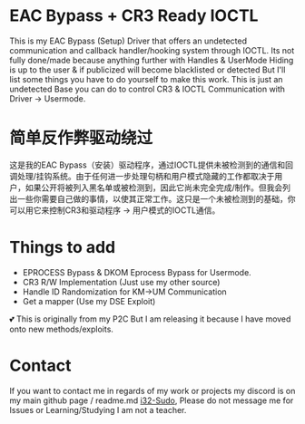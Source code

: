 # EAC Bypass + CR3 Ready IOCTL
This is my EAC Bypass (Setup) Driver that offers an undetected communication and callback handler/hooking system through IOCTL. Its not fully done/made because anything further with Handles & UserMode Hiding is up to the user & if publicized will become blacklisted or detected But I'll list some things you have to do yourself to make this work. This is just an undetected Base you can do to control CR3 & IOCTL Communication with Driver -> Usermode.
# 简单反作弊驱动绕过
这是我的EAC Bypass（安装）驱动程序，通过IOCTL提供未被检测到的通信和回调处理/挂钩系统。由于任何进一步处理句柄和用户模式隐藏的工作都取决于用户，如果公开将被列入黑名单或被检测到，因此它尚未完全完成/制作。但我会列出一些你需要自己做的事情，以使其正常工作。这只是一个未被检测到的基础，你可以用它来控制CR3和驱动程序 -> 用户模式的IOCTL通信。
# Things to add
- EPROCESS Bypass & DKOM Eprocess Bypass for Usermode.
- CR3 R/W Implementation (Just use my other source)
- Handle ID Randomization for KM->UM Communication
- Get a mapper (Use my DSE Exploit)

💕 This is originally from my P2C But I am releasing it because I have moved onto new methods/exploits.
# Contact
If you want to contact me in regards of my work or projects my discord is on my main github page / readme.md [i32-Sudo](https://github.com/i32-Sudo), Please do not message me for Issues or Learning/Studying I am not a teacher.
